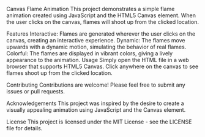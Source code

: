 Canvas Flame Animation
This project demonstrates a simple flame animation created using JavaScript and the HTML5 Canvas element. When the user clicks on the canvas, flames will shoot up from the clicked location.

Features
Interactive: Flames are generated wherever the user clicks on the canvas, creating an interactive experience.
Dynamic: The flames move upwards with a dynamic motion, simulating the behavior of real flames.
Colorful: The flames are displayed in vibrant colors, giving a lively appearance to the animation.
Usage
Simply open the HTML file in a web browser that supports HTML5 Canvas. Click anywhere on the canvas to see flames shoot up from the clicked location.

Contributing
Contributions are welcome! Please feel free to submit any issues or pull requests.

Acknowledgements
This project was inspired by the desire to create a visually appealing animation using JavaScript and the Canvas element.

License
This project is licensed under the MIT License - see the LICENSE file for details.